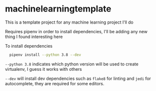# machinelearningtemplate
This is a template project for any machine learning project I'll do

Requires pipenv in order to install dependencies, I'll be adding any new thing I found interesting here

To install dependencies

```bash
  pipenv install --python 3.8 --dev
```

`--python 3.8` indicates which python version will be used to create virtualenv, I guess it works with others

`--dev` will install dev dependencies such as `flake8` for linting and `jedi` for autocomplete, they are required for some editors.
